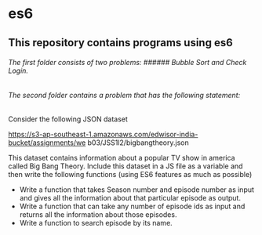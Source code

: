 # es6
## This repository contains programs using es6 
###### The first folder consists of two problems: ###### Bubble Sort and Check Login.


###### The second folder contains a problem that has the following statement:


Consider the following JSON dataset 

https://s3-ap-southeast-1.amazonaws.com/edwisor-india-bucket/assignments/we
b03/JSS1l2/bigbangtheory.json

This dataset contains information about a popular TV show in america called Big
Bang Theory. Include this dataset in a JS file as a variable and then write the following
functions (using ES6 features as much as possible) 

- Write a function that takes Season number and episode number as input
and gives all the information about that particular episode as output.
- Write a function that can take any number of episode ids as input and
returns all the information about those episodes.
- Write a function to search episode by its name.
